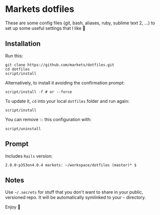 # Markets dotfiles

These are some config files (git, bash, aliases, ruby, sublime text 2, ...) to set up some useful settings that I like :blue_heart:

## Installation
Run this:

```
git clone https://github.com/markets/dotfiles.git
cd dotfiles
script/install
```

Alternatively, to install it avoiding the confirmation prompt:

```
script/install -f # or --force
```

To update it, `cd` into your local `dotfiles` folder and run again:

```
script/install
```

You can remove :boom: this configuration with:

```
script/uninstall
```

## Prompt
Includes `Rails` version:

```
2.0.0-p353on4.0.4 markets: ~/workspace/dotfiles (master)* $
```

## Notes
Use `~/.secrets` for stuff that you don't want to share in your public, versioned repo. It will be automatically symlinked to your `~` directory.

Enjoy :metal: